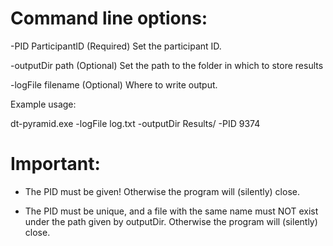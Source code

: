 Command line options:
=======================


-PID ParticipantID (Required)
Set the participant ID.


-outputDir path (Optional)
Set the path to the folder in which to store results


-logFile filename (Optional)
Where to write output.



Example usage:

dt-pyramid.exe -logFile log.txt -outputDir Results/ -PID 9374



Important:
======================

- The PID must be given! Otherwise the program will (silently) close.

- The PID must be unique, and a file with the same name must NOT exist under the path given by outputDir. Otherwise the program will (silently) close.
